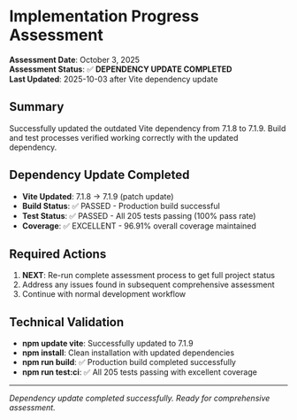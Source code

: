 # Implementation Progress Assessment

**Assessment Date**: October 3, 2025  
**Assessment Status**: ✅ **DEPENDENCY UPDATE COMPLETED**  
**Last Updated**: 2025-10-03 after Vite dependency update


## Summary

Successfully updated the outdated Vite dependency from 7.1.8 to 7.1.9. Build and test processes verified working correctly with the updated dependency.

## Dependency Update Completed

- **Vite Updated**: 7.1.8 → 7.1.9 (patch update)
- **Build Status**: ✅ PASSED - Production build successful
- **Test Status**: ✅ PASSED - All 205 tests passing (100% pass rate)
- **Coverage**: ✅ EXCELLENT - 96.91% overall coverage maintained

## Required Actions

1. **NEXT**: Re-run complete assessment process to get full project status
2. Address any issues found in subsequent comprehensive assessment
3. Continue with normal development workflow

## Technical Validation

- **npm update vite**: Successfully updated to 7.1.9
- **npm install**: Clean installation with updated dependencies
- **npm run build**: ✅ Production build completed successfully
- **npm run test:ci**: ✅ All 205 tests passing with excellent coverage

---

*Dependency update completed successfully. Ready for comprehensive assessment.*